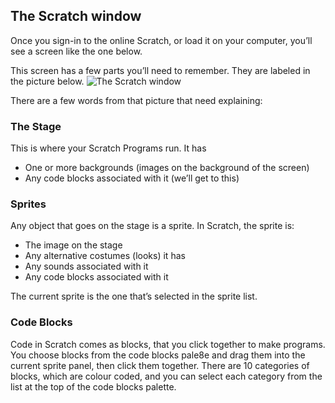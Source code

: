 ## The Scratch window
Once you sign-in to the online Scratch, or load it on your computer, you’ll see a screen like the one below.

This screen has a few parts you’ll need to remember. They are labeled in the picture below.
![The Scratch window](/images/scratch_window.png)

There are a few words from that picture that need explaining:

### The Stage

This is where your Scratch Programs run. It has
* One or more backgrounds (images on the background of the screen)
* Any code blocks associated with it (we’ll get to this)

### Sprites

Any object that goes on the stage is a sprite. In Scratch, the sprite is:
* The image on the stage
* Any alternative costumes (looks) it has
* Any sounds associated with it
* Any code blocks associated with it

The current sprite is the one that’s selected in the sprite list.

### Code Blocks
Code in Scratch comes as blocks, that you click together to make programs. You choose blocks from the code blocks pale8e and drag them into the current sprite panel, then click them together.
There are 10 categories of blocks, which are colour coded, and you can select each category from the list at the top of the code blocks palette.